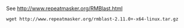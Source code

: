 See http://www.repeatmasker.org/RMBlast.html
```
wget http://www.repeatmasker.org/rmblast-2.11.0+-x64-linux.tar.gz
```
